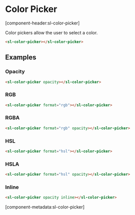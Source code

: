 # Color Picker

[component-header:sl-color-picker]

Color pickers allow the user to select a color.

```html preview
<sl-color-picker></sl-color-picker>
```

## Examples

### Opacity

```html preview
<sl-color-picker opacity></sl-color-picker>
```

### RGB

```html preview
<sl-color-picker format="rgb"></sl-color-picker>
```

### RGBA

```html preview
<sl-color-picker format="rgb" opacity></sl-color-picker>
```

### HSL

```html preview
<sl-color-picker format="hsl"></sl-color-picker>
```

### HSLA

```html preview
<sl-color-picker format="hsl" opacity></sl-color-picker>
```

### Inline

```html preview
<sl-color-picker opacity inline></sl-color-picker>
```

[component-metadata:sl-color-picker]
